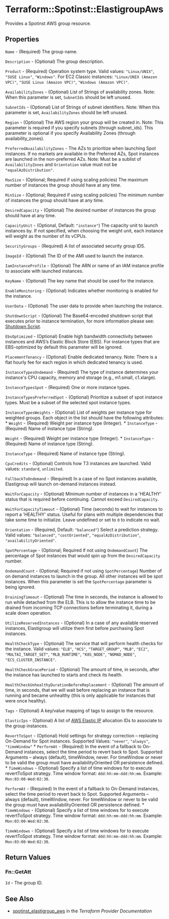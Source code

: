 # Terraform::Spotinst::ElastigroupAws

Provides a Spotinst AWS group resource.

## Properties

`Name` - (Required) The group name.

`Description` - (Optional) The group description.

`Product` - (Required) Operation system type. Valid values: `"Linux/UNIX"`, `"SUSE Linux"`, `"Windows"`. For EC2 Classic instances:  `"Linux/UNIX (Amazon VPC)"`, `"SUSE Linux (Amazon VPC)"`, `"Windows (Amazon VPC)"`.

`AvailabilityZones` - (Optional) List of Strings of availability zones. Note: When this parameter is set, `SubnetIds` should be left unused.

`SubnetIds` - (Optional) List of Strings of subnet identifiers. Note: When this parameter is set, `AvailabilityZones` should be left unused.

`Region` - (Optional) The AWS region your group will be created in. Note: This parameter is required if you specify subnets (through subnet_ids). This parameter is optional if you specify Availability Zones (through availability_zones).

`PreferredAvailabilityZones` - The AZs to prioritize when launching Spot instances. If no markets are available in the Preferred AZs, Spot instances are launched in the non-preferred AZs. Note: Must be a sublist of `AvailabilityZones` and `Orientation` value must not be `"equalAzDistribution"`.

`MaxSize` - (Optional; Required if using scaling policies) The maximum number of instances the group should have at any time.

`MinSize` - (Optional; Required if using scaling policies) The minimum number of instances the group should have at any time.

`DesiredCapacity` - (Optional) The desired number of instances the group should have at any time.

`CapacityUnit` - (Optional, Default: `"instance"`) The capacity unit to launch instances by. If not specified, when choosing the weight unit, each instance will weight as the number of its vCPUs.

`SecurityGroups` - (Required) A list of associated security group IDS.

`ImageId` - (Optional) The ID of the AMI used to launch the instance.

`IamInstanceProfile` - (Optional) The ARN or name of an IAM instance profile to associate with launched instances.

`KeyName` - (Optional) The key name that should be used for the instance.

`EnableMonitoring` - (Optional) Indicates whether monitoring is enabled for the instance.

`UserData` - (Optional) The user data to provide when launching the instance.

`ShutdownScript` - (Optional) The Base64-encoded shutdown script that executes prior to instance termination, for more information please see: [Shutdown Script](https://api.spotinst.com/integration-docs/elastigroup/concepts/compute-concepts/shutdown-scripts/).

`EbsOptimized` - (Optional) Enable high bandwidth connectivity between instances and AWS’s Elastic Block Store (EBS). For instance types that are EBS-optimized by default this parameter will be ignored.

`PlacementTenancy` - (Optional) Enable dedicated tenancy. Note: There is a flat hourly fee for each region in which dedicated tenancy is used.

`InstanceTypesOndemand` - (Required) The type of instance determines your instance's CPU capacity, memory and storage (e.g., m1.small, c1.xlarge).

`InstanceTypesSpot` - (Required) One or more instance types.

`InstanceTypesPreferredSpot` - (Optional) Prioritize a subset of spot instance types. Must be a subset of the selected spot instance types.

`InstanceTypesWeights` - (Optional) List of weights per instance type for weighted groups. Each object in the list should have the following attributes: * `Weight` - (Required) Weight per instance type (Integer). * `InstanceType` - (Required) Name of instance type (String).

`Weight` - (Required) Weight per instance type (Integer). * `InstanceType` - (Required) Name of instance type (String).

`InstanceType` - (Required) Name of instance type (String).

`CpuCredits` - (Optional) Controls how T3 instances are launched. Valid values: `standard`, `unlimited`.

`FallbackToOndemand` - (Required) In a case of no Spot instances available, Elastigroup will launch on-demand instances instead.

`WaitForCapacity` - (Optional) Minimum number of instances in a 'HEALTHY' status that is required before continuing. Cannot exceed `DesiredCapacity`.

`WaitForCapacityTimeout` - (Optional) Time (seconds) to wait for instances to report a 'HEALTHY' status. Useful for plans with multiple dependencies that take some time to initialize. Leave undefined or set to `0` to indicate no wait.

`Orientation` - (Required, Default: `"balanced"`) Select a prediction strategy. Valid values: `"balanced"`, `"costOriented"`, `"equalAzDistribution"`, `"availabilityOriented"`.

`SpotPercentage` - (Optional; Required if not using `OndemandCount`) The percentage of Spot instances that would spin up from the `DesiredCapacity` number.

`OndemandCount` - (Optional; Required if not using `SpotPercentage`) Number of on demand instances to launch in the group. All other instances will be spot instances. When this parameter is set the `SpotPercentage` parameter is being ignored.

`DrainingTimeout` - (Optional) The time in seconds, the instance is allowed to run while detached from the ELB. This is to allow the instance time to be drained from incoming TCP connections before terminating it, during a scale down operation.

`UtilizeReservedInstances` - (Optional) In a case of any available reserved instances, Elastigroup will utilize them first before purchasing Spot instances.

`HealthCheckType` - (Optional) The service that will perform health checks for the instance. Valid values: `"ELB"`, `"HCS"`, `"TARGET_GROUP"`, `"MLB"`, `"EC2"`, `"MULTAI_TARGET_SET"`, `"MLB_RUNTIME"`, `"K8S_NODE"`, `"NOMAD_NODE"`, `"ECS_CLUSTER_INSTANCE"`.

`HealthCheckGracePeriod` - (Optional) The amount of time, in seconds, after the instance has launched to starts and check its health.

`HealthCheckUnhealthyDurationBeforeReplacement` - (Optional) The amount of time, in seconds, that we will wait before replacing an instance that is running and became unhealthy (this is only applicable for instances that were once healthy).

`Tags` - (Optional) A key/value mapping of tags to assign to the resource.

`ElasticIps` - (Optional) A list of [AWS Elastic IP](http://docs.aws.amazon.com/AWSEC2/latest/UserGuide/elastic-ip-addresses-eip.html) allocation IDs to associate to the group instances.

`RevertToSpot` - (Optional) Hold settings for strategy correction – replacing On-Demand for Spot instances. Supported Values: `"never"`, `"always"`, `"timeWindow"` * `PerformAt` - (Required) In the event of a fallback to On-Demand instances, select the time period to revert back to Spot. Supported Arguments – always (default), timeWindow, never. For timeWindow or never to be valid the group must have availabilityOriented OR persistence defined. * `TimeWindows` - (Optional) Specify a list of time windows for to execute revertToSpot strategy. Time window format: `ddd:hh:mm-ddd:hh:mm`. Example: `Mon:03:00-Wed:02:30`.

`PerformAt` - (Required) In the event of a fallback to On-Demand instances, select the time period to revert back to Spot. Supported Arguments – always (default), timeWindow, never. For timeWindow or never to be valid the group must have availabilityOriented OR persistence defined. * `TimeWindows` - (Optional) Specify a list of time windows for to execute revertToSpot strategy. Time window format: `ddd:hh:mm-ddd:hh:mm`. Example: `Mon:03:00-Wed:02:30`.

`TimeWindows` - (Optional) Specify a list of time windows for to execute revertToSpot strategy. Time window format: `ddd:hh:mm-ddd:hh:mm`. Example: `Mon:03:00-Wed:02:30`.


## Return Values

### Fn::GetAtt

`Id` - The group ID.

## See Also

* [spotinst_elastigroup_aws](https://www.terraform.io/docs/providers/spotinst/r/elastigroup_aws.html) in the _Terraform Provider Documentation_